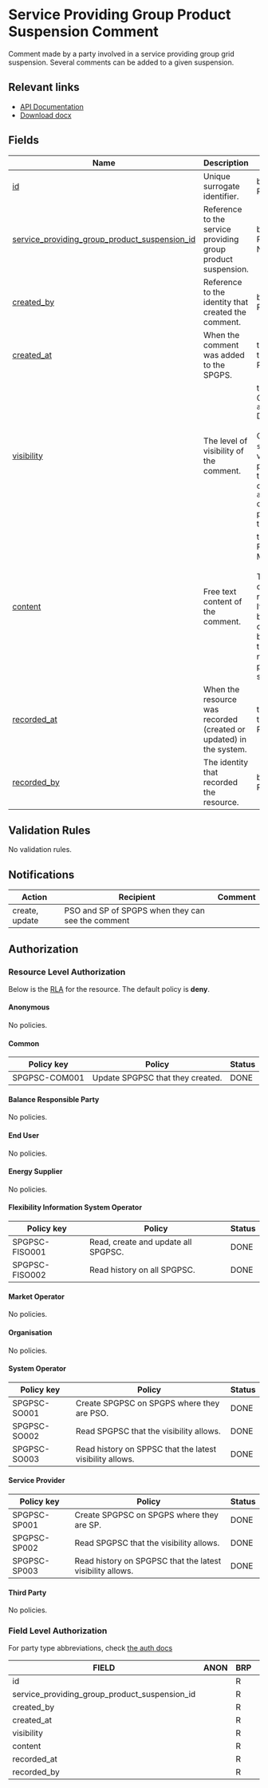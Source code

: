 # Service Providing Group Product Suspension Comment

Comment made by a party involved in a service providing group grid suspension.
Several comments can be added to a given suspension.

## Relevant links

* [API Documentation](../api/v0/index.html#/operations/list_service_providing_group_product_suspension_comment)
* [Download docx](../download/service_providing_group_product_suspension_comment.docx)

## Fields

| Name                                                                                                                                                                        | Description                                                        | Format                                                                                                                                                                                                                                                              | Reference                                                                                               |
|-----------------------------------------------------------------------------------------------------------------------------------------------------------------------------|--------------------------------------------------------------------|---------------------------------------------------------------------------------------------------------------------------------------------------------------------------------------------------------------------------------------------------------------------|---------------------------------------------------------------------------------------------------------|
| <a name="field-id" href="#field-id">id</a>                                                                                                                                  | Unique surrogate identifier.                                       | bigint<br/>Read only                                                                                                                                                                                                                                                |                                                                                                         |
| <a name="field-service_providing_group_product_suspension_id" href="#field-service_providing_group_product_suspension_id">service_providing_group_product_suspension_id</a> | Reference to the service providing group product suspension.       | bigint<br/>Required<br/>Non-updatable                                                                                                                                                                                                                               | [service_providing_group_product_suspension.id](service_providing_group_product_suspension.md#field-id) |
| <a name="field-created_by" href="#field-created_by">created_by</a>                                                                                                          | Reference to the identity that created the comment.                | bigint<br/>Read only                                                                                                                                                                                                                                                |                                                                                                         |
| <a name="field-created_at" href="#field-created_at">created_at</a>                                                                                                          | When the comment was added to the SPGPS.                           | timestamp with time zone<br/>Read only                                                                                                                                                                                                                              |                                                                                                         |
| <a name="field-visibility" href="#field-visibility">visibility</a>                                                                                                          | The level of visibility of the comment.                            | text<br/>One of: `same_party`, `any_involved_party`<br/>Default: `same_party`<br/><br/>Comments marked `same_party` are visible only to the party that creates them, whereas comments marked `any_involved_party` can be seen by all parties involved in the SPGPS. |                                                                                                         |
| <a name="field-content" href="#field-content">content</a>                                                                                                                   | Free text content of the comment.                                  | text<br/>Required<br/>Max length: `2048`<br/><br/>This field can contain rich text in raw HTML format. Its content should be sanitised on the client side before being displayed, as there is currently no check performed on the server.                           |                                                                                                         |
| <a name="field-recorded_at" href="#field-recorded_at">recorded_at</a>                                                                                                       | When the resource was recorded (created or updated) in the system. | timestamp with time zone<br/>Read only                                                                                                                                                                                                                              |                                                                                                         |
| <a name="field-recorded_by" href="#field-recorded_by">recorded_by</a>                                                                                                       | The identity that recorded the resource.                           | bigint<br/>Read only                                                                                                                                                                                                                                                |                                                                                                         |

## Validation Rules

No validation rules.

## Notifications

| Action         | Recipient                                         | Comment |
|----------------|---------------------------------------------------|---------|
| create, update | PSO and SP of SPGPS when they can see the comment |         |

## Authorization

### Resource Level Authorization

Below is the [RLA](../technical/auth.md#resource-level-authorization-rla) for the
resource. The default policy is **deny**.

#### Anonymous

No policies.

#### Common

| Policy key    | Policy                           | Status |
|---------------|----------------------------------|--------|
| SPGPSC-COM001 | Update SPGPSC that they created. | DONE   |

#### Balance Responsible Party

No policies.

#### End User

No policies.

#### Energy Supplier

No policies.

#### Flexibility Information System Operator

| Policy key     | Policy                              | Status |
|----------------|-------------------------------------|--------|
| SPGPSC-FISO001 | Read, create and update all SPGPSC. | DONE   |
| SPGPSC-FISO002 | Read history on all SPGPSC.         | DONE   |

#### Market Operator

No policies.

#### Organisation

No policies.

#### System Operator

| Policy key   | Policy                                                   | Status |
|--------------|----------------------------------------------------------|--------|
| SPGPSC-SO001 | Create SPGPSC on SPGPS where they are PSO.               | DONE   |
| SPGPSC-SO002 | Read SPGPSC that the visibility allows.                  | DONE   |
| SPGPSC-SO003 | Read history on SPPSC that the latest visibility allows. | DONE   |

#### Service Provider

| Policy key   | Policy                                                    | Status |
|--------------|-----------------------------------------------------------|--------|
| SPGPSC-SP001 | Create SPGPSC on SPGPS where they are SP.                 | DONE   |
| SPGPSC-SP002 | Read SPGPSC that the visibility allows.                   | DONE   |
| SPGPSC-SP003 | Read history on SPGPSC that the latest visibility allows. | DONE   |

#### Third Party

No policies.

### Field Level Authorization

For party type abbreviations, check [the auth docs](../technical/auth.md#party-market-actors)

| FIELD                                         | ANON | BRP | ES | EU | FISO | MO | SO  | SP  | TP | ORG |
|-----------------------------------------------|------|-----|----|----|------|----|-----|-----|----|-----|
| id                                            |      | R   | R  | R  | R    | R  | R   | R   | R  |     |
| service_providing_group_product_suspension_id |      | R   | R  | R  | RC   | R  | RC  | RC  | R  |     |
| created_by                                    |      | R   | R  | R  | R    | R  | R   | R   | R  |     |
| created_at                                    |      | R   | R  | R  | R    | R  | R   | R   | R  |     |
| visibility                                    |      | R   | R  | R  | RCU  | R  | RCU | RCU | R  |     |
| content                                       |      | R   | R  | R  | RCU  | R  | RCU | RCU | R  |     |
| recorded_at                                   |      | R   | R  | R  | R    | R  | R   | R   | R  |     |
| recorded_by                                   |      | R   | R  | R  | R    | R  | R   | R   | R  |     |

